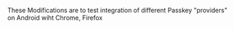 These Modifications are to test integration of different Passkey "providers" on Android wiht Chrome, Firefox
